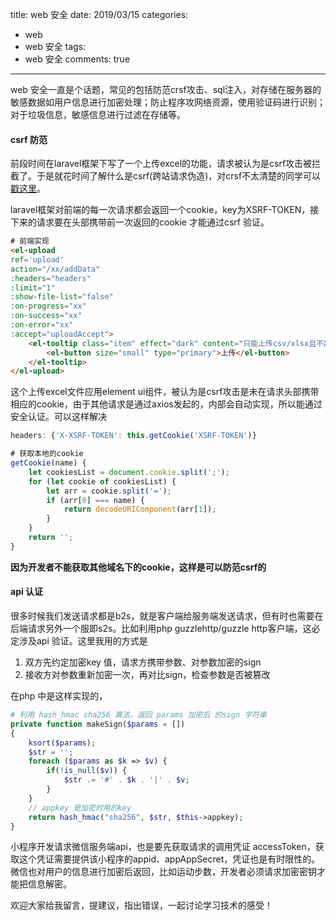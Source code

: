 title: web 安全
date: 2019/03/15
categories:

- web
- web 安全
tags:
- web 安全
comments: true
---

web 安全一直是个话题，常见的包括防范crsf攻击、sql注入，对存储在服务器的敏感数据如用户信息进行加密处理；防止程序攻网络资源，使用验证码进行识别；对于垃圾信息，敏感信息进行过滤在存储等。
#### csrf 防范
前段时间在laravel框架下写了一个上传excel的功能，请求被认为是csrf攻击被拦截了。于是就花时间了解什么是csrf(跨站请求伪造)，对crsf不太清楚的同学可以[戳这里](https://www.jianshu.com/p/e825e67fcf28)。

laravel框架对前端的每一次请求都会返回一个cookie，key为XSRF-TOKEN，接下来的请求要在头部携带前一次返回的cookie 才能通过csrf 验证。
```html
# 前端实现
<el-upload
ref='upload'
action="/xx/addData"
:headers="headers"
:limit="1"
:show-file-list="false"
:on-progress="xx"
:on-success="xx"
:on-error="xx"
:accept="uploadAccept">
    <el-tooltip class="item" effect="dark" content="只能上传csv/xlsx且不超过2G" placement="top">
        <el-button size="small" type="primary">上传</el-button>
    </el-tooltip>
</el-upload>
```

这个上传excel文件应用element ui组件，被认为是csrf攻击是未在请求头部携带相应的cookie，由于其他请求是通过axios发起的，内部会自动实现，所以能通过安全认证。可以这样解决
```js
headers: {'X-XSRF-TOKEN': this.getCookie('XSRF-TOKEN')}

# 获取本地的cookie
getCookie(name) {
    let cookiesList = document.cookie.split(';');
    for (let cookie of cookiesList) {
        let arr = cookie.split('=');
        if (arr[0] === name) {
            return decodeURIComponent(arr[1]);
        }
    }
    return '';
}
```

**因为开发者不能获取其他域名下的cookie，这样是可以防范csrf的** 

#### api 认证
很多时候我们发送请求都是b2s，就是客户端给服务端发送请求，但有时也需要在后端请求另外一个服即s2s。比如利用php guzzlehttp/guzzle http客户端，这必定涉及api 验证。这里我用的方式是
1. 双方先约定加密key 值，请求方携带参数、对参数加密的sign
2. 接收方对参数重新加密一次，再对比sign，检查参数是否被篡改

在php 中是这样实现的，
```php
# 利用 hash_hmac sha256 算法，返回 params 加密后 的sign 字符串
private function makeSign($params = [])
{
    ksort($params);
    $str = '';
    foreach ($params as $k => $v) {
        if(!is_null($v)) {
        	$str .= '#' . $k . '|' . $v;
        }
    }
    // appkey 是加密时用的key
    return hash_hmac("sha256", $str, $this->appkey);
}
```

小程序开发请求微信服务端api，也是要先获取请求的调用凭证 accessToken，获取这个凭证需要提供该小程序的appid、appAppSecret，凭证也是有时限性的。微信也对用户的信息进行加密后返回，比如运动步数，开发者必须请求加密密钥才能把信息解密。



欢迎大家给我留言，提建议，指出错误，一起讨论学习技术的感受！